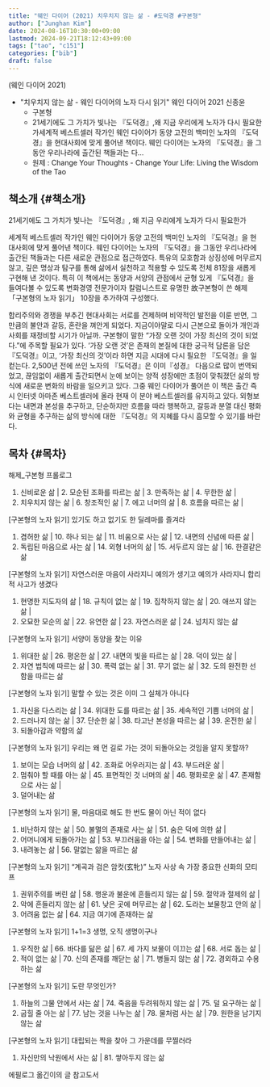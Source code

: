 ```yaml
---
title: "웨인 다이어 (2021) 치우치지 않는 삶 - #도덕경 #구본형"
author: ["Junghan Kim"]
date: 2024-08-16T10:30:00+09:00
lastmod: 2024-09-21T18:12:43+09:00
tags: ["tao", "c151"]
categories: ["bib"]
draft: false
---
```


(웨인 다이어 2021)

-   "치우치지 않는 삶 - 웨인 다이어의 노자 다시 읽기" 웨인 다이어 2021 신종윤
    -   구본형
    -   21세기에도 그 가치가 빛나는 『도덕경』,왜 지금 우리에게 노자가 다시 필요한가세계적 베스트셀러 작가인 웨인 다이어가 동양 고전의 백미인 노자의 『도덕경』을 현대사회에 맞게 풀어낸 책이다. 웨인 다이어는 노자의 『도덕경』을 그동안 우리나라에 출간된 책들과는 다...
    -   원제 : Change Your Thoughts - Change Your Life: Living the Wisdom of the Tao


## 책소개 {#책소개}

21세기에도 그 가치가 빛나는 『도덕경』, 왜 지금 우리에게 노자가 다시 필요한가

세계적 베스트셀러 작가인 웨인 다이어가 동양 고전의 백미인 노자의 『도덕경』을 현대사회에 맞게 풀어낸 책이다. 웨인 다이어는 노자의 『도덕경』을 그동안 우리나라에 출간된 책들과는 다른 새로운 관점으로 접근하였다. 특유의 모호함과 상징성에 머무르지 않고, 깊은 명상과 탐구를 통해 삶에서 실천하고 적용할 수 있도록 전체 81장을 새롭게 구현해 낸 것이다. 특히 이 책에서는 동양과 서양의 관점에서 균형 있게 『도덕경』을 들여다볼 수 있도록 변화경영 전문가이자 칼럼니스트로 유명한 故구본형이 쓴 해제 「구본형의 노자 읽기」 10장을 추가하여 구성했다.

합리주의와 경쟁을 부추긴 현대사회는 서로를 견제하며 비약적인 발전을 이룬 반면, 그만큼의 불안과 갈등, 혼란을 껴안게 되었다. 지금이야말로 다시 근본으로 돌아가 개인과 사회를 재정비할 시기가 아닐까. 구본형이 말한 “가장 오랜 것이 가장 최신의 것이 되었다.”에 주목할 필요가 있다. ‘가장 오랜 것’은 존재의 본질에 대한 궁극적 담론을 담은 『도덕경』이고, ‘가장 최신의 것’이라 하면 지금 시대에 다시 필요한 『도덕경』을 일컫는다. 2,500년 전에 쓰인 노자의 『도덕경』은 이미『성경』 다음으로 많이 번역되었고, 끊임없이 새롭게 출간되면서 눈에 보이는 양적 성장에만 초점이 맞춰졌던 삶의 방식에 새로운 변화의 바람을 일으키고 있다. 그중 웨인 다이어가 풀어쓴 이 책은 출간 즉시 인터넷 아마존 베스트셀러에 올라 현재 이 분야 베스트셀러를 유지하고 있다. 외형보다는 내면과 본성을 추구하고, 단순하지만 흐름을 따라 행복하고, 갈등과 분열 대신 평화와 균형을 추구하는 삶의 방식에 대한 『도덕경』의 지혜를 다시 흠모할 수 있기를 바란다.


## 목차 {#목차}

해제_구본형 프롤로그

1.  신비로운 삶 | 2. 모순된 조화를 따르는 삶 | 3. 만족하는 삶 | 4. 무한한 삶 |
2.  치우치지 않는 삶 | 6. 창조적인 삶 | 7. 에고 너머의 삶 | 8. 흐름을 따르는 삶 |

[구본형의 노자 읽기] 있기도 하고 없기도 한 딜레마를 즐겨라

1.  겸허한 삶 | 10. 하나 되는 삶 | 11. 비움으로 사는 삶 | 12. 내면의 신념에 따른 삶 |
2.  독립된 마음으로 사는 삶 | 14. 외형 너머의 삶 | 15. 서두르지 않는 삶 | 16. 한결같은 삶

[구본형의 노자 읽기] 자연스러운 마음이 사라지니 예의가 생기고 예의가 사라지니 합리적 사고가 생겼다

1.  현명한 지도자의 삶 | 18. 규칙이 없는 삶 | 19. 집착하지 않는 삶 | 20. 애쓰지 않는 삶 |
2.  오묘한 모순의 삶 | 22. 유연한 삶 | 23. 자연스러운 삶 | 24. 넘치지 않는 삶

[구본형의 노자 읽기] 서양이 동양을 찾는 이유

1.  위대한 삶 | 26. 평온한 삶 | 27. 내면의 빛을 따르는 삶 | 28. 덕이 있는 삶 |
2.  자연 법칙에 따르는 삶 | 30. 폭력 없는 삶 | 31. 무기 없는 삶 | 32. 도의 완전한 선함을 따르는 삶

[구본형의 노자 읽기] 말할 수 있는 것은 이미 그 실체가 아니다

1.  자신을 다스리는 삶 | 34. 위대한 도를 따르는 삶 | 35. 세속적인 기쁨 너머의 삶 |
2.  드러나지 않는 삶 | 37. 단순한 삶 | 38. 타고난 본성을 따르는 삶 | 39. 온전한 삶 |
3.  되돌아감과 약함의 삶

[구본형의 노자 읽기] 우리는 왜 먼 길로 가는 것이 되돌아오는 것임을 알지 못할까?

1.  보이는 모습 너머의 삶 | 42. 조화로 어우러지는 삶 | 43. 부드러운 삶 |
2.  멈춰야 할 때를 아는 삶 | 45. 표면적인 것 너머의 삶 | 46. 평화로운 삶 | 47. 존재함으로 사는 삶 |
3.  덜어내는 삶

[구본형의 노자 읽기] 물, 마음대로 해도 한 번도 물이 아닌 적이 없다

1.  비난하지 않는 삶 | 50. 불멸의 존재로 사는 삶 | 51. 숨은 덕에 의한 삶 |
2.  어머니에게 되돌아가는 삶 | 53. 부끄러움을 아는 삶 | 54. 변화를 만들어내는 삶 |
3.  내려놓는 삶 | 56. 말없는 앎을 따르는 삶

[구본형의 노자 읽기] “계곡과 검은 암컷(玄牝)” 노자 사상 속 가장 중요한 신화의 모티프

1.  권위주의를 버린 삶 | 58. 행운과 불운에 흔들리지 않는 삶 | 59. 절약과 절제의 삶 |
2.  악에 흔들리지 않는 삶 | 61. 낮은 곳에 머무르는 삶 | 62. 도라는 보물창고 안의 삶 |
3.  어려움 없는 삶 | 64. 지금 여기에 존재하는 삶

[구본형의 노자 읽기] 1+1=3 생명, 오직 생명이구나

1.  우직한 삶 | 66. 바다를 닮은 삶 | 67. 세 가지 보물이 이끄는 삶 | 68. 서로 돕는 삶 |
2.  적이 없는 삶 | 70. 신의 존재를 깨닫는 삶 | 71. 병들지 않는 삶 | 72. 경외하고 수용하는 삶

[구본형의 노자 읽기] 도란 무엇인가?

1.  하늘의 그물 안에서 사는 삶 | 74. 죽음을 두려워하지 않는 삶 | 75. 덜 요구하는 삶 |
2.  굽힐 줄 아는 삶 | 77. 남는 것을 나누는 삶 | 78. 물처럼 사는 삶 | 79. 원한을 남기지 않는 삶

[구본형의 노자 읽기] 대립되는 짝을 찾아 그 가운데를 무찔러라

1.  자신만의 낙원에서 사는 삶 | 81. 쌓아두지 않는 삶

에필로그 옮긴이의 글 참고도서
